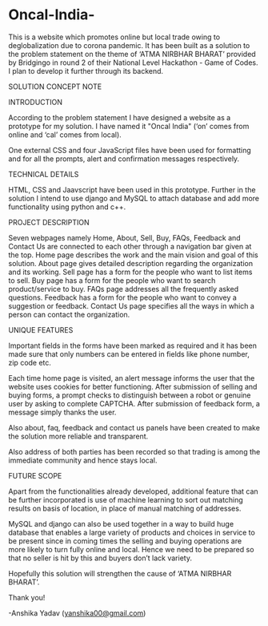 # Oncal-India-
This is a website which promotes online but local trade owing to deglobalization due to corona pandemic. It has been built as a solution to the problem statement on the theme of ‘ATMA NIRBHAR BHARAT’ provided by Bridgingo in round 2 of their National Level Hackathon - Game of Codes. I plan to develop it further through its backend.

SOLUTION CONCEPT NOTE

INTRODUCTION

According to the problem statement I have designed a website as a prototype for my solution. I have named it "Oncal India" (‘on’ comes from online and ‘cal’ comes from local).

One external CSS and four JavaScript files have been used for formatting and for all the prompts, alert and confirmation messages respectively. 


TECHNICAL DETAILS

HTML, CSS and Jaavscript have been used in this prototype. Further in the solution I intend to use django and MySQL to attach database and add more functionality using python and c++. 


PROJECT DESCRIPTION
 
Seven webpages namely Home, About, Sell, Buy, FAQs, Feedback and Contact Us are connected to each other through a navigation bar given at the top. Home page describes the work and the main vision and goal of this solution. About page gives detailed description regarding the organization and its working. Sell page has a form for the people who want to list items to sell. Buy page has a form for the people who want to search product/service to buy. FAQs page addresses all the frequently asked questions. Feedback has a form for the people who want to convey a suggestion or feedback. Contact Us page specifies all the ways in which a person can contact the organization. 


UNIQUE FEATURES

Important fields in the forms have been marked as required and it has been made sure that only numbers can be entered in fields like phone number, zip code etc. 

Each time home page is visited, an alert message informs the user that the website uses cookies for better functioning. After submission of selling and buying forms, a prompt checks to distinguish between a robot or genuine user by asking to complete CAPTCHA. After submission of feedback form, a message simply thanks the user. 

Also about, faq, feedback and contact us panels have been created to make the solution more reliable and transparent. 

Also address of both parties has been recorded so that trading is among the immediate community and hence stays local.

FUTURE SCOPE

Apart from the functionalities already developed, additional feature that can be further incorporated is use of machine learning to sort out matching results on basis of location, in place of manual matching of addresses. 

MySQL and django can also be used together in a way to build huge database that enables a large variety of products and choices in service to be present since in coming times the selling and buying operations are more likely to turn fully online and local. Hence we need to be prepared so that no seller is hit by this and buyers don’t lack variety.

Hopefully this solution will strengthen the cause of ‘ATMA NIRBHAR BHARAT’.

Thank you! 

-Anshika Yadav
(yanshika00@gmail.com)

